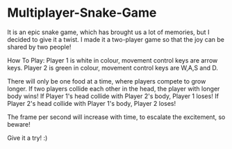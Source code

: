 # Multiplayer-Snake-Game
It is an epic snake game, which has brought us a lot of memories, but I decided to give it a twist.
I made it a two-player game so that the joy can be shared by two people!

How To Play:
Player 1 is white in colour, movement control keys are arrow keys.
Player 2 is green in colour, movement control keys are W,A,S and D.

There will only be one food at a time, where players compete to grow longer.
If two players collide each other in the head, the player with longer body wins!
If Player 1's head collide with Player 2's body, Player 1 loses!
If Player 2's head collide with Player 1's body, Player 2 loses!

The frame per second will increase with time, to escalate the excitement, so beware!

Give it a try! :)
